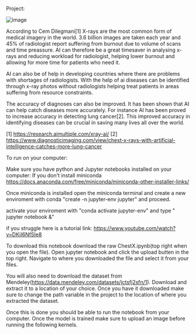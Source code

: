 Project:

![image](https://github.com/h600867/ChestX/assets/89257486/3113b263-6c99-4704-b4b8-5d4d506089d8)

According to Cem Dilegmani[1] X-rays are the most common form of medical imagery in the world.
3.6 billion images are taken each year and 45% of radiologist report suffering from burnout due to volume of scans and time preassure.
AI can therefore be a great timesaver in analysing x-rays and reducing workload for radiologist, helping lower burnout and allowing for more time for patients who need it.

AI can also be of help in developing countries where there are problems with shortages of radiologists. With the help of ai diseases can be identified through x-ray photos
without radiologists helping treat patients in areas suffering from resource constraints.

The accuracy of diagnoses can also be improved. It has been shown that AI can help catch diseases more accurately. For instance AI has been proved to increase accuracy in detecting lung cancer[2]. This improved accuracy in identifying diseases can be crucial in saving many lives all over the world.

[1] https://research.aimultiple.com/xray-ai/
[2] https://www.diagnosticimaging.com/view/chest-x-rays-with-artificial-intelligence-catches-more-lung-cancer

To run on your computer:

Make sure you have python and Jupyter notebooks installed on your computer:
If you don't install miniconda https://docs.anaconda.com/free/miniconda/miniconda-other-installer-links/

Once miniconda is installed open the miniconda terminal and create a new enviroment with
conda "create -n jupyter-env jupyter" and proceed.

activate your enviroment with "conda activate jupyter-env" and type " jupyter notebook &"

if you struggle here is a tutorial link: https://www.youtube.com/watch?v=DKiI6NfSIe8

To download this notebook download the raw ChestX.ipynb(top right when you open the file). Open jupyter notebook and click the upload butten in the top right.
Navigate to where you downloaded the file and select it from your files. 

You will also need to download the dataset from Mendeley(https://data.mendeley.com/datasets/jctsfj2sfn/1).
Download and extract it to a location of your choice. Once you have it downloaded make sure to change the path variable in the project to the location of where you extracted the dataset.

Once this is done you should be able to run the notebook from your computer. Once the model is trained make sure to upload an image before running the following kernels.
